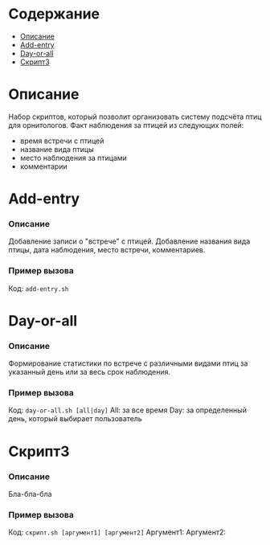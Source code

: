 # Содержание
- [Описание](#Описание)
- [Add-entry](#Add-entry)
- [Day-or-all](#Day-or-all)
- [Скрипт3](#Скрипт3)

# Описание

Набор скриптов, который позволит организовать систему подсчёта птиц для орнитологов. 
Факт наблюдения за птицей из следующих полей:
- время встречи с птицей
- название вида птицы
- место наблюдения за птицами
- комментарии

# Add-entry

### Описание
Добавление записи о "встрече" с птицей. Добавление названия вида птицы, дата наблюдения,
место встречи, комментариев.

### Пример вызова
Код: ```add-entry.sh```

# Day-or-all

### Описание
Формирование статистики по встрече с различными видами птиц за указанный день или за весь срок наблюдения. 

### Пример вызова
Код: ```day-or-all.sh [all|day]```
All: за все время
Day: за определенный день, который выбирает пользователь

# Скрипт3

### Описание
Бла-бла-бла

### Пример вызова
Код: ```скрипт.sh [аргумент1] [аргумент2]```
Аргумент1:
Аргумент2:
